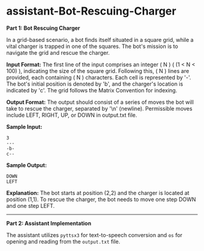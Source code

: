 # assistant-Bot-Rescuing-Charger

**Part 1: Bot Rescuing Charger**

In a grid-based scenario, a bot finds itself situated in a square grid, while a vital charger is trapped in one of the squares. The bot's mission is to navigate the grid and rescue the charger.

**Input Format:**
The first line of the input comprises an integer \( N \) ( \(1 < N < 100\) ), indicating the size of the square grid. Following this, \( N \) lines are provided, each containing \( N \) characters. Each cell is represented by '-'. The bot's initial position is denoted by 'b', and the charger's location is indicated by 'c'. The grid follows the Matrix Convention for indexing.

**Output Format:**
The output should consist of a series of moves the bot will take to rescue the charger, separated by '\n' (newline). Permissible moves include LEFT, RIGHT, UP, or DOWN in output.txt file.

**Sample Input:**
```
3
---
-b-
c--
```

**Sample Output:**
```
DOWN
LEFT
```

**Explanation:**
The bot starts at position (2,2) and the charger is located at position (1,1). To rescue the charger, the bot needs to move one step DOWN and one step LEFT.

---

**Part 2: Assistant Implementation**

The assistant utilizes `pyttsx3` for text-to-speech conversion and `os` for opening and reading from the `output.txt` file.
